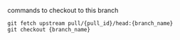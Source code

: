 commands to checkout to this branch

```
git fetch upstream pull/{pull_id}/head:{branch_name}
git checkout {branch_name}
```